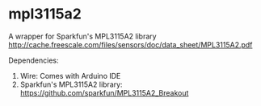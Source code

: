 # mpl3115a2
A wrapper for Sparkfun's MPL3115A2 library
http://cache.freescale.com/files/sensors/doc/data_sheet/MPL3115A2.pdf

Dependencies:
1. Wire: Comes with Arduino IDE
2. Sparkfun's MPL3115A2 library: https://github.com/sparkfun/MPL3115A2_Breakout
